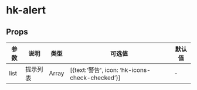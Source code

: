 # hk-alert

## Props

| 参数 | 说明 | 类型 | 可选值 | 默认值 |
|--- | --- | --- | --- | --- |
| list | 提示列表 | Array | [{text:'警告', icon: ‘hk-icons-check-checked’}] | - |
